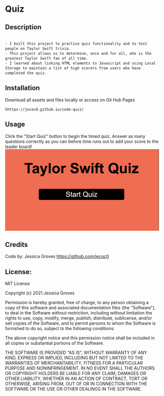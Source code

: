 # Quiz


## Description
```

- I built this project to practice quiz functionality and to test people on Taylor Swift trivia.
- This project allows us to determine, once and for all, who is the greatest Taylor Swift fan of all time. 
- I learned about linking HTML elements to Javascript and using Local Storage to maintain a list of high scorers from users who have completed the quiz.
```

## Installation
Download all assets and files locally or access on Git Hub Pages 
```
hhttps://jecoc0.github.io/code-quiz/
```

## Usage
Click the "Start Quiz" button to begin the timed quiz. Answer as many questions correctly as you can before time runs out to add your score to the leader board!
![Image of Tayor Swift Quiz Start Page](./assets/Code-Quiz-Img.jpg)

## Credits
Code by: Jessica Groves https://github.com/jecoc0 

## License:
MIT License

Copyright (c) 2021 Jessica Groves

Permission is hereby granted, free of charge, to any person obtaining a copy
of this software and associated documentation files (the "Software"), to deal
in the Software without restriction, including without limitation the rights
to use, copy, modify, merge, publish, distribute, sublicense, and/or sell
copies of the Software, and to permit persons to whom the Software is
furnished to do so, subject to the following conditions:

The above copyright notice and this permission notice shall be included in all
copies or substantial portions of the Software.

THE SOFTWARE IS PROVIDED "AS IS", WITHOUT WARRANTY OF ANY KIND, EXPRESS OR
IMPLIED, INCLUDING BUT NOT LIMITED TO THE WARRANTIES OF MERCHANTABILITY,
FITNESS FOR A PARTICULAR PURPOSE AND NONINFRINGEMENT. IN NO EVENT SHALL THE
AUTHORS OR COPYRIGHT HOLDERS BE LIABLE FOR ANY CLAIM, DAMAGES OR OTHER
LIABILITY, WHETHER IN AN ACTION OF CONTRACT, TORT OR OTHERWISE, ARISING FROM,
OUT OF OR IN CONNECTION WITH THE SOFTWARE OR THE USE OR OTHER DEALINGS IN THE
SOFTWARE.

